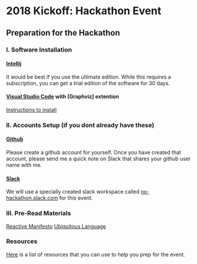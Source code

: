 # 2018 Kickoff: Hackathon Event

## Preparation for the Hackathon

### I. Software Installation
#### [Intellij](http://mdp.tylingsoft.com/)
It would be best if you use the ultimate edition.  While this requires a subscription, you can get a trial edition of the software for 30 days.
#### [Visual Studio Code](http://https://code.visualstudio.com) with [Graphviz] extention
[Instructions to install](./doc/GraphViz.md)


### II. Accounts Setup (if you dont already have these)
#### [Github](http://www.github.com)
Please create a github account for yourself.  Once you have created that account, please send me a quick note on Slack that shares your github user name with me.

#### [Slack](https://www.slack.com)
We will use a specially created slack workspace called [nx-hackathon.slack.com](https://nx-hackathon.slack.com) for this event.

### III. Pre-Read Materials
[Reactive Manifesto](https://www.reactivemanifesto.org/)
[Ubiquitous Language](https://martinfowler.com/bliki/UbiquitousLanguage.html)

### Resources
[Here](./doc/resource-index.md) is a list of resources that you can use to help you prep for the event.